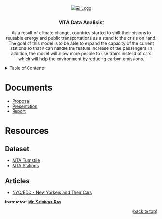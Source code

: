 


<!-- PROJECT LOGO -->
<br />
<p align="center">
  <a href="https://github.com/Ali-Altamimi/SDAIA_MTA/">
    <img src="https://www.fb101.com/wp-content/uploads/2016/11/MTA.jpeg" alt="💻 Logo">
  </a>

  <h3 align="center">MTA Data Analisist</h3>

  <p align="center">
As a result of climate change, countries started to shift their visions to reusable energy and public transportations as a stand to the crisis on hand. The goal of this model is to be able to expand the capacity of the current stations so that it can handle the feature increase of the passengers. In addition, the model will allow more people to use trains instead of cars which will help the environment by reducing carbon emissions. 
  </p>
</p>

<!-- TABLE OF CONTENTS -->
<details>
  <summary>Table of Contents</summary>
  <ol>
    <li><a href="#Documents">Documents</a></li>
    <li>
      <a href="#Resources">Resources</a>
      <ul>
        <li><a href="#Dataset">Dataset</a></li>
        <li><a href="#Articles">Articles</a></li>
      </ul>
    </li>
    </li>
    <li><a href="#Documents">Documents</a></li>
  </ol>
</details>

# Documents
- [Proposal](./doc/Proposal.pdf)
- [Presentation](./doc/presentation.pdf)
- [Report](./doc/Report.pdf)



# Resources
## Dataset
-  [MTA Turnstile](http://web.mta.info/developers/turnstile.html)
- [MTA Stations](https://atisdata.s3.amazonaws.com/Station/Stations.csv)
## Articles
- [NYC/EDC - New Yorkers and Their Cars](https://edc.nyc/article/new-yorkers-and-their-cars)


**Instructor:** [**Mr. Srinivas Rao**]()

<p align="right">(<a href="#top">back to top</a>)</p>
